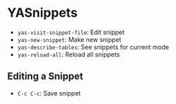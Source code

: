 # YASnippets

- `yas-visit-snippet-file`: Edit snippet
- `yas-new-snippet`: Make new snippet
- `yas-describe-tables`: See snippets for current mode
- `yas-reload-all`: Reload all snippets

## Editing a Snippet

- `C-c C-c`: Save snippet

